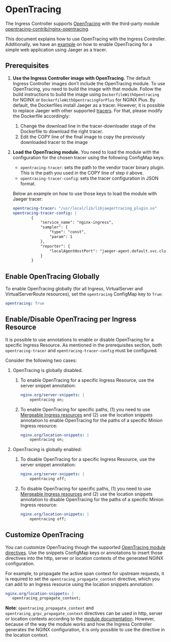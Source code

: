 # OpenTracing

The Ingress Controller supports [OpenTracing](http://opentracing.io/) with the third-party module [opentracing-contrib/nginx-opentracing](https://github.com/opentracing-contrib/nginx-opentracing).

This document explains how to use OpenTracing with the Ingress Controller. Additionally, we have an [example](https://github.com/nginxinc/kubernetes-ingress/blob/v1.6.2/docs/opentracing.md) on how to enable OpenTracing for a simple web application using Jaeger as a tracer.

## Prerequisites
1. **Use the Ingress Controller image with OpenTracing.** The default Ingress Controller images don’t include the OpenTracing module. To use OpenTracing, you need to build the image with that module. Follow the build instructions to build the image using `DockerfileWithOpentracing` for NGINX or `DockerfileWithOpentracingForPlus` for NGINX Plus. 
By default, the Dockerfiles install Jaeger as a tracer. However, it is possible to replace Jaeger with other supported [tracers](https://github.com/opentracing-contrib/nginx-opentracing#building-from-source). For that, please modify the Dockerfile accordingly:
   1. Change the download line in the tracer-downloader stage of the Dockerfile to download the right tracer.
   1. Edit the COPY line of the final image to copy the previously downloaded tracer to the image

1. **Load the OpenTracing module.** You need to load the module with the configuration for the chosen tracer using the following ConfigMap keys:
   * `opentracing-tracer`: sets the path to the vendor tracer binary plugin. This is the path you used in the COPY line of step *ii* above.
   * `opentracing-tracer-config`: sets the tracer configuration in JSON format.
    
   Below an example on how to use those keys to load the module with Jaeger tracer:
    ```yaml
    opentracing-tracer: "/usr/local/lib/libjaegertracing_plugin.so"
    opentracing-tracer-config: |
            {
                "service_name": "nginx-ingress",
                "sampler": {
                    "type": "const",
                    "param": 1
                },
                "reporter": {
                    "localAgentHostPort": "jaeger-agent.default.svc.cluster.local:6831"
                }
            }
    ```

## Enable OpenTracing Globally
To enable OpenTracing globally (for all Ingress, VirtualServer and VirtualServerRoute resources), set the `opentracing` ConfigMap key to `True`:

```yaml
opentracing: True
```

## Enable/Disable OpenTracing per Ingress Resource

It is possible to use annotations to enable or disable OpenTracing for a specific Ingress Resource. As mentioned in the prerequisites section, both `opentracing-tracer` and `opentracing-tracer-config` must be configured.

Consider the following two cases:
1. OpenTracing is globally disabled.
   1. To enable OpenTracing for a specific Ingress Resource, use the server snippet annotation:
        ```yaml
        nginx.org/server-snippets: |
            opentracing on;
        ```
   1. To enable OpenTracing for specific paths, (1) you need to use [Mergeable Ingress resources](/nginx-ingress-controller/configuration/ingress-resources/cross-namespace-configuration) and (2) use the location snippets annotation to enable OpenTracing for the paths of a specific Minion Ingress resource:
        ```yaml
        nginx.org/location-snippets: |
            opentracing on;
        ```

2. OpenTracing is globally enabled:
   1. To disable OpenTracing for a specific Ingress Resource, use the server snippet annotation:  
        ```yaml
        nginx.org/server-snippets: |
            opentracing off;
        ```

   1. To disable OpenTracing for specific paths, (1) you need to use [Mergeable Ingress resources](/nginx-ingress-controller/configuration/ingress-resources/cross-namespace-configuration) and (2) use the location snippets annotation to disable OpenTracing for the paths of a specific Minion Ingress resource:
        ```yaml
        nginx.org/location-snippets: |
            opentracing off;
        ```

## Customize OpenTracing

You can customize OpenTracing though the supported [OpenTracing module directives](https://github.com/opentracing-contrib/nginx-opentracing/blob/v1.6.2/doc/Reference.md). Use the snippets ConfigMap keys or annotations to insert those directives into the http, server or location contexts of the generated NGINX configuration. 

For example, to propagate the active span context for upstream requests, it is required to set the `opentracing_propagate_context` directive, which you can add to an Ingress resource using the location snippets annotation: 

```yaml
nginx.org/location-snippets: |
   opentracing_propagate_context;
```

**Note**: `opentracing_propagate_context` and `opentracing_grpc_propagate_context` directives can be used in http, server or location contexts according to the [module documentation](https://github.com/opentracing-contrib/nginx-opentracing/blob/v1.6.2/doc/Reference.md#opentracing_propagate_context). However, because of the way the module works and how the Ingress Controller generates the NGINX configuration, it is only possible to use the directive in the location context.
